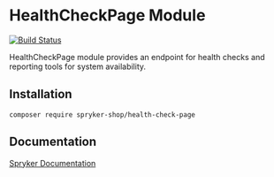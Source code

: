 # HealthCheckPage Module
[![Build Status](https://travis-ci.org/spryker-shop/health-check-page.svg)](https://travis-ci.org/spryker-shop/health-check-page)

HealthCheckPage module provides an endpoint for health checks and reporting tools for system availability.
## Installation

```
composer require spryker-shop/health-check-page
```

## Documentation

[Spryker Documentation](https://documentation.spryker.com/module_guide/overview.htm)
